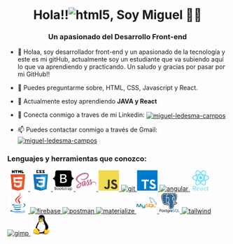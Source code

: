 <h1 align="center">Hola!!<img src="https://gifs.org.es/gifs/2020/09/7215/gif-para-saludar.gif" alt="html5" width="48" height="48"/>, Soy Miguel 👨‍💻</h1>
<h3 align="center">Un apasionado del Desarrollo Front-end</h3>



- 📗 Holaa, soy desarrollador front-end y un apasionado de la tecnología y este es mi gitHub, actualmente soy un estudiante que va subiendo aquí lo que va aprendiendo y practicando. Un saludo y gracias por pasar por mi GitHub!! 

- 💬 Puedes preguntarme sobre, HTML, CSS, Javascript y React.

- 🌱 Actualmente estoy aprendiendo **JAVA y React**

- 💼 Conecta conmigo a traves de mi Linkedin: <span align="left-top">
<a href="https://linkedin.com/in/miguel-ledesma-campos" target="blank"><img align="center" src="https://raw.githubusercontent.com/rahuldkjain/github-profile-readme-generator/master/src/images/icons/Social/linked-in-alt.svg" alt="miguel-ledesma-campos" height="20" width="30" /></a>
</span>

- 📫 Puedes contactar conmigo a través de Gmail: <span align="left-top">
<a href="mailto:angelmiguellc35@gmail.com"><img align="center" src="https://cdn-icons-png.flaticon.com/512/281/281769.png" alt="miguel-ledesma-campos" height="20" width="20" /></a>
</span>

<h3 align="left">Lenguajes y herramientas que conozco:</h3>
<p align="left"> 
    <a href="https://www.w3schools.com/html/" target="_blank" rel="noreferrer"> 
    <img src="https://raw.githubusercontent.com/devicons/devicon/master/icons/html5/html5-original-wordmark.svg" alt="html5" width="48" height="48"/> </a>
     <a href="https://www.w3schools.com/css/" target="_blank" rel="noreferrer"> 
    <img src="https://raw.githubusercontent.com/devicons/devicon/master/icons/css3/css3-original-wordmark.svg" alt="css3" width="48" height="48"/> </a>
    <a href="https://getbootstrap.com" target="_blank" rel="noreferrer"> 
    <img src="https://raw.githubusercontent.com/devicons/devicon/master/icons/bootstrap/bootstrap-plain-wordmark.svg" alt="bootstrap" width="48" height="48"/> </a>
    <a href="https://sass-lang.com" target="_blank" rel="noreferrer"> 
    <img src="https://raw.githubusercontent.com/devicons/devicon/master/icons/sass/sass-original.svg" alt="sass" width="48" height="48"/> </a>       
    <a href="https://developer.mozilla.org/en-US/docs/Web/JavaScript" target="_blank" rel="noreferrer"> 
    <img src="https://raw.githubusercontent.com/devicons/devicon/master/icons/javascript/javascript-original.svg" alt="javascript" width="48" height="48"/> </a>
    <a href="https://git-scm.com/" target="_blank" rel="noreferrer"> 
    <img src="https://www.vectorlogo.zone/logos/git-scm/git-scm-icon.svg" alt="git" width="48" height="48"/> </a>
    <a href="https://www.typescriptlang.org/" target="_blank" rel="noreferrer"> 
    <img src="https://raw.githubusercontent.com/devicons/devicon/master/icons/typescript/typescript-original.svg" alt="typescript" width="48" height="48"/> </a>       
    <a href="https://angular.io" target="_blank" rel="noreferrer"> 
    <img src="https://angular.io/assets/images/logos/angular/angular.svg" alt="angular" width="48" height="48"/> </a>     
    <a href="https://reactjs.org/" target="_blank" rel="noreferrer"> 
    <img src="https://raw.githubusercontent.com/devicons/devicon/master/icons/react/react-original-wordmark.svg" alt="react" width="48" height="48"/> </a>         
    <a href="https://www.java.com" target="_blank" rel="noreferrer">
    <img src="https://raw.githubusercontent.com/devicons/devicon/master/icons/java/java-original.svg" alt="java" width="48" height="48"/> </a> 
    <a href="https://firebase.google.com/?gclid=CjwKCAiAioifBhAXEiwApzCztmx9VhSEh66GGz985HG9iq28yRw5jGLd6ilZFEfnG9_XN2CUAV9llRoCbJ4QAvD_BwE&gclsrc=aw.ds&hl=es-419" target="_blank" rel="noreferrer">
    <img src="https://img.icons8.com/color/480/firebase.png" alt="firebase" width="48" height="48"/> </a>    
    <a href="https://postman.com" target="_blank" rel="noreferrer"> 
    <img src="https://www.vectorlogo.zone/logos/getpostman/getpostman-icon.svg" alt="postman" width="48" height="48"/> </a>    
    <a href="https://materializecss.com/" target="_blank" rel="noreferrer"> 
    <img src="https://raw.githubusercontent.com/prplx/svg-logos/5585531d45d294869c4eaab4d7cf2e9c167710a9/svg/materialize.svg" alt="materialize" width="48" height="48"/> </a>    
    <a href="https://www.mysql.com/" target="_blank" rel="noreferrer"> 
    <img src="https://raw.githubusercontent.com/devicons/devicon/master/icons/mysql/mysql-original-wordmark.svg" alt="mysql" width="48" height="48"/> </a>       
    <a href="https://www.postgresql.org" target="_blank" rel="noreferrer"> 
    <img src="https://raw.githubusercontent.com/devicons/devicon/master/icons/postgresql/postgresql-original-wordmark.svg" alt="postgresql" width="48" height="48"/> </a>                
    <a href="https://tailwindcss.com/" target="_blank" rel="noreferrer"> 
    <img src="https://www.vectorlogo.zone/logos/tailwindcss/tailwindcss-icon.svg" alt="tailwind" width="48" height="48"/> </a>     
    <a href="http://www.gimp.org.es/descargar-gimp.html" target="_blank" rel="noreferrer"> 
    <img src="https://download.logo.wine/logo/GIMP/GIMP-Logo.wine.png" alt="gimp" width="48" height="48"/> </a>
    <a href="https://www.linux.org/" target="_blank" rel="noreferrer"> 
    <img src="https://raw.githubusercontent.com/devicons/devicon/master/icons/linux/linux-original.svg" alt="linux" width="48" height="48"/> </a>  
</p>
 


